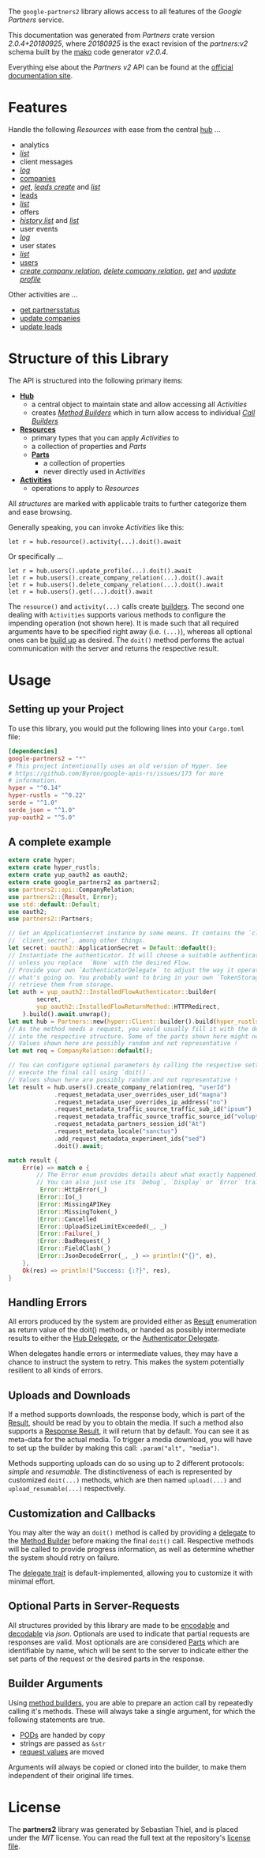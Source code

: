 <!---
DO NOT EDIT !
This file was generated automatically from 'src/mako/api/README.md.mako'
DO NOT EDIT !
-->
The `google-partners2` library allows access to all features of the *Google Partners* service.

This documentation was generated from *Partners* crate version *2.0.4+20180925*, where *20180925* is the exact revision of the *partners:v2* schema built by the [mako](http://www.makotemplates.org/) code generator *v2.0.4*.

Everything else about the *Partners* *v2* API can be found at the
[official documentation site](https://developers.google.com/partners/).
# Features

Handle the following *Resources* with ease from the central [hub](https://docs.rs/google-partners2/2.0.4+20180925/google_partners2/Partners) ... 

* analytics
 * [*list*](https://docs.rs/google-partners2/2.0.4+20180925/google_partners2/api::AnalyticListCall)
* client messages
 * [*log*](https://docs.rs/google-partners2/2.0.4+20180925/google_partners2/api::ClientMessageLogCall)
* [companies](https://docs.rs/google-partners2/2.0.4+20180925/google_partners2/api::Company)
 * [*get*](https://docs.rs/google-partners2/2.0.4+20180925/google_partners2/api::CompanyGetCall), [*leads create*](https://docs.rs/google-partners2/2.0.4+20180925/google_partners2/api::CompanyLeadCreateCall) and [*list*](https://docs.rs/google-partners2/2.0.4+20180925/google_partners2/api::CompanyListCall)
* [leads](https://docs.rs/google-partners2/2.0.4+20180925/google_partners2/api::Lead)
 * [*list*](https://docs.rs/google-partners2/2.0.4+20180925/google_partners2/api::LeadListCall)
* offers
 * [*history list*](https://docs.rs/google-partners2/2.0.4+20180925/google_partners2/api::OfferHistoryListCall) and [*list*](https://docs.rs/google-partners2/2.0.4+20180925/google_partners2/api::OfferListCall)
* user events
 * [*log*](https://docs.rs/google-partners2/2.0.4+20180925/google_partners2/api::UserEventLogCall)
* user states
 * [*list*](https://docs.rs/google-partners2/2.0.4+20180925/google_partners2/api::UserStateListCall)
* [users](https://docs.rs/google-partners2/2.0.4+20180925/google_partners2/api::User)
 * [*create company relation*](https://docs.rs/google-partners2/2.0.4+20180925/google_partners2/api::UserCreateCompanyRelationCall), [*delete company relation*](https://docs.rs/google-partners2/2.0.4+20180925/google_partners2/api::UserDeleteCompanyRelationCall), [*get*](https://docs.rs/google-partners2/2.0.4+20180925/google_partners2/api::UserGetCall) and [*update profile*](https://docs.rs/google-partners2/2.0.4+20180925/google_partners2/api::UserUpdateProfileCall)

Other activities are ...

* [get partnersstatus](https://docs.rs/google-partners2/2.0.4+20180925/google_partners2/api::MethodGetPartnersstatuCall)
* [update companies](https://docs.rs/google-partners2/2.0.4+20180925/google_partners2/api::MethodUpdateCompanyCall)
* [update leads](https://docs.rs/google-partners2/2.0.4+20180925/google_partners2/api::MethodUpdateLeadCall)



# Structure of this Library

The API is structured into the following primary items:

* **[Hub](https://docs.rs/google-partners2/2.0.4+20180925/google_partners2/Partners)**
    * a central object to maintain state and allow accessing all *Activities*
    * creates [*Method Builders*](https://docs.rs/google-partners2/2.0.4+20180925/google_partners2/client::MethodsBuilder) which in turn
      allow access to individual [*Call Builders*](https://docs.rs/google-partners2/2.0.4+20180925/google_partners2/client::CallBuilder)
* **[Resources](https://docs.rs/google-partners2/2.0.4+20180925/google_partners2/client::Resource)**
    * primary types that you can apply *Activities* to
    * a collection of properties and *Parts*
    * **[Parts](https://docs.rs/google-partners2/2.0.4+20180925/google_partners2/client::Part)**
        * a collection of properties
        * never directly used in *Activities*
* **[Activities](https://docs.rs/google-partners2/2.0.4+20180925/google_partners2/client::CallBuilder)**
    * operations to apply to *Resources*

All *structures* are marked with applicable traits to further categorize them and ease browsing.

Generally speaking, you can invoke *Activities* like this:

```Rust,ignore
let r = hub.resource().activity(...).doit().await
```

Or specifically ...

```ignore
let r = hub.users().update_profile(...).doit().await
let r = hub.users().create_company_relation(...).doit().await
let r = hub.users().delete_company_relation(...).doit().await
let r = hub.users().get(...).doit().await
```

The `resource()` and `activity(...)` calls create [builders][builder-pattern]. The second one dealing with `Activities` 
supports various methods to configure the impending operation (not shown here). It is made such that all required arguments have to be 
specified right away (i.e. `(...)`), whereas all optional ones can be [build up][builder-pattern] as desired.
The `doit()` method performs the actual communication with the server and returns the respective result.

# Usage

## Setting up your Project

To use this library, you would put the following lines into your `Cargo.toml` file:

```toml
[dependencies]
google-partners2 = "*"
# This project intentionally uses an old version of Hyper. See
# https://github.com/Byron/google-apis-rs/issues/173 for more
# information.
hyper = "^0.14"
hyper-rustls = "^0.22"
serde = "^1.0"
serde_json = "^1.0"
yup-oauth2 = "^5.0"
```

## A complete example

```Rust
extern crate hyper;
extern crate hyper_rustls;
extern crate yup_oauth2 as oauth2;
extern crate google_partners2 as partners2;
use partners2::api::CompanyRelation;
use partners2::{Result, Error};
use std::default::Default;
use oauth2;
use partners2::Partners;

// Get an ApplicationSecret instance by some means. It contains the `client_id` and 
// `client_secret`, among other things.
let secret: oauth2::ApplicationSecret = Default::default();
// Instantiate the authenticator. It will choose a suitable authentication flow for you, 
// unless you replace  `None` with the desired Flow.
// Provide your own `AuthenticatorDelegate` to adjust the way it operates and get feedback about 
// what's going on. You probably want to bring in your own `TokenStorage` to persist tokens and
// retrieve them from storage.
let auth = yup_oauth2::InstalledFlowAuthenticator::builder(
        secret,
        yup_oauth2::InstalledFlowReturnMethod::HTTPRedirect,
    ).build().await.unwrap();
let mut hub = Partners::new(hyper::Client::builder().build(hyper_rustls::HttpsConnector::with_native_roots()), auth);
// As the method needs a request, you would usually fill it with the desired information
// into the respective structure. Some of the parts shown here might not be applicable !
// Values shown here are possibly random and not representative !
let mut req = CompanyRelation::default();

// You can configure optional parameters by calling the respective setters at will, and
// execute the final call using `doit()`.
// Values shown here are possibly random and not representative !
let result = hub.users().create_company_relation(req, "userId")
             .request_metadata_user_overrides_user_id("magna")
             .request_metadata_user_overrides_ip_address("no")
             .request_metadata_traffic_source_traffic_sub_id("ipsum")
             .request_metadata_traffic_source_traffic_source_id("voluptua.")
             .request_metadata_partners_session_id("At")
             .request_metadata_locale("sanctus")
             .add_request_metadata_experiment_ids("sed")
             .doit().await;

match result {
    Err(e) => match e {
        // The Error enum provides details about what exactly happened.
        // You can also just use its `Debug`, `Display` or `Error` traits
         Error::HttpError(_)
        |Error::Io(_)
        |Error::MissingAPIKey
        |Error::MissingToken(_)
        |Error::Cancelled
        |Error::UploadSizeLimitExceeded(_, _)
        |Error::Failure(_)
        |Error::BadRequest(_)
        |Error::FieldClash(_)
        |Error::JsonDecodeError(_, _) => println!("{}", e),
    },
    Ok(res) => println!("Success: {:?}", res),
}

```
## Handling Errors

All errors produced by the system are provided either as [Result](https://docs.rs/google-partners2/2.0.4+20180925/google_partners2/client::Result) enumeration as return value of
the doit() methods, or handed as possibly intermediate results to either the 
[Hub Delegate](https://docs.rs/google-partners2/2.0.4+20180925/google_partners2/client::Delegate), or the [Authenticator Delegate](https://docs.rs/yup-oauth2/*/yup_oauth2/trait.AuthenticatorDelegate.html).

When delegates handle errors or intermediate values, they may have a chance to instruct the system to retry. This 
makes the system potentially resilient to all kinds of errors.

## Uploads and Downloads
If a method supports downloads, the response body, which is part of the [Result](https://docs.rs/google-partners2/2.0.4+20180925/google_partners2/client::Result), should be
read by you to obtain the media.
If such a method also supports a [Response Result](https://docs.rs/google-partners2/2.0.4+20180925/google_partners2/client::ResponseResult), it will return that by default.
You can see it as meta-data for the actual media. To trigger a media download, you will have to set up the builder by making
this call: `.param("alt", "media")`.

Methods supporting uploads can do so using up to 2 different protocols: 
*simple* and *resumable*. The distinctiveness of each is represented by customized 
`doit(...)` methods, which are then named `upload(...)` and `upload_resumable(...)` respectively.

## Customization and Callbacks

You may alter the way an `doit()` method is called by providing a [delegate](https://docs.rs/google-partners2/2.0.4+20180925/google_partners2/client::Delegate) to the 
[Method Builder](https://docs.rs/google-partners2/2.0.4+20180925/google_partners2/client::CallBuilder) before making the final `doit()` call. 
Respective methods will be called to provide progress information, as well as determine whether the system should 
retry on failure.

The [delegate trait](https://docs.rs/google-partners2/2.0.4+20180925/google_partners2/client::Delegate) is default-implemented, allowing you to customize it with minimal effort.

## Optional Parts in Server-Requests

All structures provided by this library are made to be [encodable](https://docs.rs/google-partners2/2.0.4+20180925/google_partners2/client::RequestValue) and 
[decodable](https://docs.rs/google-partners2/2.0.4+20180925/google_partners2/client::ResponseResult) via *json*. Optionals are used to indicate that partial requests are responses 
are valid.
Most optionals are are considered [Parts](https://docs.rs/google-partners2/2.0.4+20180925/google_partners2/client::Part) which are identifiable by name, which will be sent to 
the server to indicate either the set parts of the request or the desired parts in the response.

## Builder Arguments

Using [method builders](https://docs.rs/google-partners2/2.0.4+20180925/google_partners2/client::CallBuilder), you are able to prepare an action call by repeatedly calling it's methods.
These will always take a single argument, for which the following statements are true.

* [PODs][wiki-pod] are handed by copy
* strings are passed as `&str`
* [request values](https://docs.rs/google-partners2/2.0.4+20180925/google_partners2/client::RequestValue) are moved

Arguments will always be copied or cloned into the builder, to make them independent of their original life times.

[wiki-pod]: http://en.wikipedia.org/wiki/Plain_old_data_structure
[builder-pattern]: http://en.wikipedia.org/wiki/Builder_pattern
[google-go-api]: https://github.com/google/google-api-go-client

# License
The **partners2** library was generated by Sebastian Thiel, and is placed 
under the *MIT* license.
You can read the full text at the repository's [license file][repo-license].

[repo-license]: https://github.com/Byron/google-apis-rsblob/main/LICENSE.md
